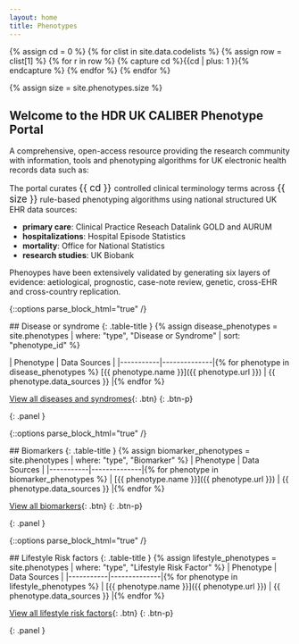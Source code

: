 ```yaml
---
layout: home
title: Phenotypes
---
```


<!-- Count the total number of terms and the total number of phenotypes -->
{% assign cd = 0 %}
{% for clist in site.data.codelists %}
        {% assign row = clist[1] %}
        {% for r in row %}
            {% capture cd %}{{cd | plus: 1 }}{% endcapture %}
        {% endfor %}
{% endfor %}

{% assign size = site.phenotypes.size %}

## Welcome to the HDR UK CALIBER Phenotype Portal
A comprehensive, open-access resource providing the research community with information, tools and phenotyping algorithms for UK electronic health records data such as:

The portal curates <big>{{ cd }} </big> controlled clinical terminology terms across <big>{{ size }}</big> rule-based phenotyping algorithms using national structured UK EHR data sources: 
* __primary care__: Clinical Practice Reseach Datalink GOLD and AURUM 
* __hospitalizations__: Hospital Episode Statistics
* __mortality__: Office for National Statistics
* __research studies__: UK Biobank

Phenoypes have been extensively validated by generating six layers of evidence: aetiological, prognostic, case-note review, genetic, cross-EHR and cross-country replication.



{::options parse_block_html="true" /}
<div>
## Disease or syndrome
{: .table-title }
{% assign disease_phenotypes = site.phenotypes | where: "type", "Disease or Syndrome" | sort: "phenotype_id" %}

| Phenotype | Data Sources |
|-----------|--------------|{% for phenotype in disease_phenotypes %}
[{{ phenotype.name }}]({{ phenotype.url }}) | {{ phenotype.data_sources }} |{% endfor %}

[View all diseases and syndromes](/disease-or-syndrome){: .btn}
{: .btn-p}
</div>
{: .panel }


{::options parse_block_html="true" /}
<div>
## Biomarkers
{: .table-title }
{% assign biomarker_phenotypes = site.phenotypes | where: "type", "Biomarker" %}
| Phenotype | Data Sources |
|-----------|--------------|{% for phenotype in biomarker_phenotypes %}
| [{{ phenotype.name }}]({{ phenotype.url }}) | {{ phenotype.data_sources }} |{% endfor %}

[View all biomarkers](/biomarkers){: .btn}
{: .btn-p}
</div>
{: .panel }


{::options parse_block_html="true" /}
<div>
## Lifestyle Risk factors
{: .table-title }
{% assign lifestyle_phenotypes = site.phenotypes | where: "type", "Lifestyle Risk Factor" %}
| Phenotype | Data Sources |
|-----------|--------------|{% for phenotype in lifestyle_phenotypes %}
| [{{ phenotype.name }}]({{ phenotype.url }}) | {{ phenotype.data_sources }} |{% endfor %}

[View all lifestyle risk factors](/lifestyle-risk-factors){: .btn}
{: .btn-p}
</div>
{: .panel }